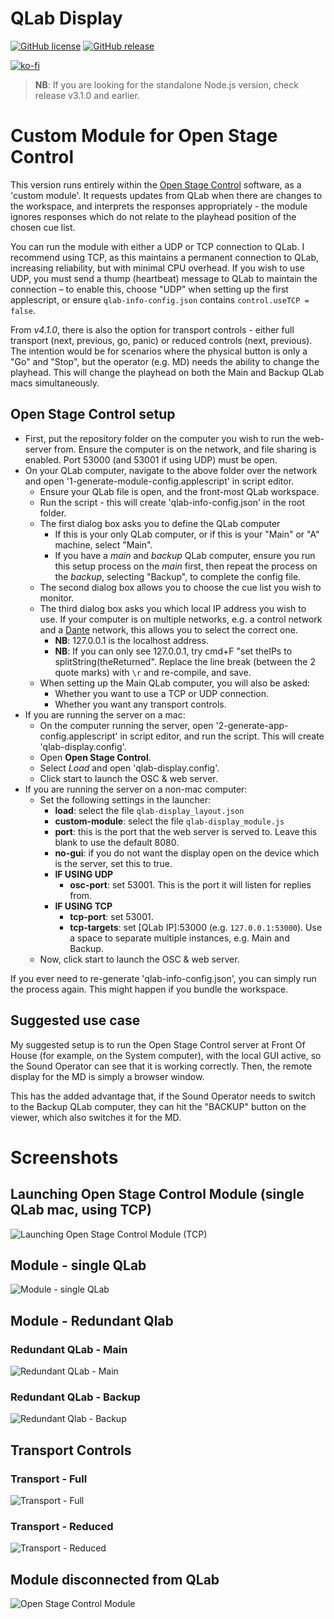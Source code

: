 # QLab Display

[![GitHub license](https://img.shields.io/github/license/bsmith96/qlab-display.svg)](https://github.com/bsmith96/qlab-display/blob/master/LICENSE)
[![GitHub release](https://img.shields.io/github/release/bsmith96/qlab-display.svg)](https://GitHub.com/bsmith96/qlab-display/releases/)

[![ko-fi](https://ko-fi.com/img/githubbutton_sm.svg)](https://ko-fi.com/F1F120U9I)

> **NB**: If you are looking for the standalone Node.js version, check release v3.1.0 and earlier.

# Custom Module for Open Stage Control

This version runs entirely within the [Open Stage Control](http://openstagecontrol.ammd.net/) software, as a 'custom module'. It requests updates from QLab when there are changes to the workspace, and interprets the responses appropriately - the module ignores responses which do not relate to the playhead position of the chosen cue list.

You can run the module with either a UDP or TCP connection to QLab. I recommend using TCP, as this maintains a permanent connection to QLab, increasing reliability, but with minimal CPU overhead. If you wish to use UDP, you must send a thump (heartbeat) message to QLab to maintain the connection – to enable this, choose "UDP" when setting up the first applescript, or ensure `qlab-info-config.json` contains `control.useTCP = false`.

From *v4.1.0*, there is also the option for transport controls - either full transport (next, previous, go, panic) or reduced controls (next, previous). The intention would be for scenarios where the physical button is only a "Go" and "Stop", but the operator (e.g. MD) needs the ability to change the playhead. This will change the playhead on both the Main and Backup QLab macs simultaneously. 

## Open Stage Control setup

- First, put the repository folder on the computer you wish to run the web-server from. Ensure the computer is on the network, and file sharing is enabled. Port 53000 (and 53001 if using UDP) must be open.
- On your QLab computer, navigate to the above folder over the network and open '1-generate-module-config.applescript' in script editor.
  - Ensure your QLab file is open, and the front-most QLab workspace.
  - Run the script - this will create 'qlab-info-config.json' in the root folder.
  - The first dialog box asks you to define the QLab computer
    - If this is your only QLab computer, or if this is your "Main" or "A" machine, select "Main".
    - If you have a *main* and *backup* QLab computer, ensure you run this setup process on the *main* first, then repeat the process on the *backup*, selecting "Backup", to complete the config file.
  - The second dialog box allows you to choose the cue list you wish to monitor.
  - The third dialog box asks you which local IP address you wish to use. If your computer is on multiple networks, e.g. a control network and a [Dante](https://www.audinate.com/meet-dante/what-is-dante) network, this allows you to select the correct one.
    - **NB**: 127.0.0.1 is the localhost address.
    - **NB**: If you can only see 127.0.0.1, try cmd+F "set theIPs to splitString(theReturned". Replace the line break (between the 2 quote marks) with `\r` and re-compile, and save.
  - When setting up the Main QLab computer, you will also be asked:
    - Whether you want to use a TCP or UDP connection.
    - Whether you want any transport controls.
- If you are running the server on a mac:
  - On the computer running the server, open '2-generate-app-config.applescript' in script editor, and run the script. This will create 'qlab-display.config'.
  - Open **Open Stage Control**.
  - Select *Load* and open 'qlab-display.config'.
  - Click start to launch the OSC & web server.
- If you are running the server on a non-mac computer:
  - Set the following settings in the launcher:
    - **load**: select the file `qlab-display_layout.json`
    - **custom-module**: select the file `qlab-display_module.js`
    - **port**: this is the port that the web server is served to. Leave this blank to use the default 8080.
    - **no-gui**: if you do not want the display open on the device which is the server, set this to true.
    - **IF USING UDP**
      - **osc-port**: set 53001. This is the port it will listen for replies from.
    - **IF USING TCP**
      - **tcp-port**: set 53001. 
      - **tcp-targets**: set \[QLab IP\]:53000 (e.g. `127.0.0.1:53000`). Use a space to separate multiple instances, e.g. Main and Backup.
  - Now, click start to launch the OSC & web server.

If you ever need to re-generate 'qlab-info-config.json', you can simply run the process again. This might happen if you bundle the workspace.

## Suggested use case

My suggested setup is to run the Open Stage Control server at Front Of House (for example, on the System computer), with the local GUI active, so the Sound Operator can see that it is working correctly. Then, the remote display for the MD is simply a browser window.

This has the added advantage that, if the Sound Operator needs to switch to the Backup QLab computer, they can hit the "BACKUP" button on the viewer, which also switches it for the MD.

# Screenshots

## Launching Open Stage Control Module (single QLab mac, using TCP)
![Launching Open Stage Control Module (TCP)](.images/A_Module_Launcher.png)

## Module - single QLab
![Module - single QLab](.images/B_Module_Single-Qlab.png)

## Module - Redundant Qlab

### Redundant QLab - Main
![Redundant QLab - Main](.images/C_Module_Redundant-Qlab_Main.png)

### Redundant QLab - Backup
![Redundant Qlab - Backup](.images/D_Module_Redundant-Qlab_Backup.png)

## Transport Controls

### Transport - Full
![Transport - Full](.images/E_Module_Transport_Full.png)

### Transport - Reduced
![Transport - Reduced](.images/F_Module_Transport_Reduced.png)

## Module disconnected from QLab
![Open Stage Control Module](.images/C_Open_Stage_Control_Disconnected.png)
